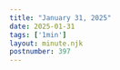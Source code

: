 ```yaml
---
title: "January 31, 2025"
date: 2025-01-31
tags: ['1min']
layout: minute.njk
postnumber: 397
---
```

